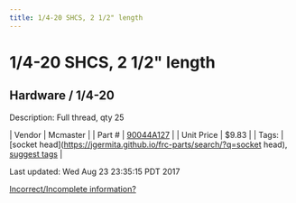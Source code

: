 ```yaml
---
title: 1/4-20 SHCS, 2 1/2" length
---
```


# 1/4-20 SHCS, 2 1/2" length
## Hardware / 1/4-20
Description: 	Full thread, qty 25 

| Vendor | Mcmaster | 
| Part # | [90044A127](https://www.mcmaster.com/#90044A127) | 
| Unit Price | $9.83 | 
| Tags: | [socket head](https://jgermita.github.io/frc-parts/search/?q=socket head), [suggest tags](https://docs.google.com/forms/d/e/1FAIpQLSeWyY8v3RgOty-MyWmh9U0iivNYN_molChYyS-0U-o-kOAv_g/viewform) | 

Last updated: Wed Aug 23 23:35:15 PDT 2017

 [Incorrect/Incomplete information?](https://docs.google.com/forms/d/e/1FAIpQLSeWyY8v3RgOty-MyWmh9U0iivNYN_molChYyS-0U-o-kOAv_g/viewform)
